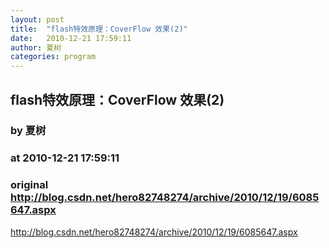 ```yaml
---
layout: post
title:  "flash特效原理：CoverFlow 效果(2)"
date:   2010-12-21 17:59:11
author: 夏树
categories: program
---
```


## flash特效原理：CoverFlow 效果(2)
### by 夏树
### at 2010-12-21 17:59:11
### original <http://blog.csdn.net/hero82748274/archive/2010/12/19/6085647.aspx>

http://blog.csdn.net/hero82748274/archive/2010/12/19/6085647.aspx